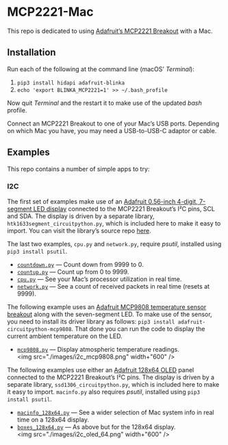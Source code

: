 # MCP2221-Mac #

This repo is dedicated to using [Adafruit’s MCP2221 Breakout](https://www.adafruit.com/product/4471) with a Mac.

## Installation ##

Run each of the following at the command line (macOS’ *Terminal*):

1. `pip3 install hidapi adafruit-blinka`
2. `echo 'export BLINKA_MCP2221=1' >> ~/.bash_profile`

Now quit *Terminal* and the restart it to make use of the updated *bash* profile.

Connect an MCP2221 Breakout to one of your Mac’s USB ports. Depending on which Mac you have, you may need a USB-to-USB-C adaptor or cable.

## Examples ##

This repo contains a number of simple apps to try:

### I2C ###

The first set of examples make use of an [Adafruit 0.56-inch 4-digit, 7-segment LED display](http://www.adafruit.com/products/878) connected to the MCP2221 Breakout’s I&sup2;C pins, SCL and SDA. The display is driven by a separate library, `htk1633segment_circuitpython.py`, which is included here to make it easy to import. You can visit the library’s source repo [here](https://github.com/smittytone/HT16K33Segment-Python).

The last two examples, `cpu.py` and `network.py`, require *psutil*, installed using `pip3 install psutil`.

- [`countdown.py`](./i2c/countdown.py) — Count down from 9999 to 0.
- [`countup.py`](./i2c/countup.py) — Count up from 0 to 9999.
- [`cpu.py`](./i2c/cpu.py) — See your Mac’s processor utilization in real time.
- [`network.py`](./i2c/network.py) — See a count of received packets in real time (resets at 9999).

The following example uses an [Adafruit MCP9808 temperature sensor breakout](https://www.adafruit.com/product/1782) along with the seven-segment LED. To make use of the sensor, you need to install its driver library as follows: `pip3 install adafruit-circuitpython-mcp9808`. That done you can run the code to display the current ambient temperature on the LED.

- [`mcp9808.py`](./i2c/mcp9808.py) — Display atmospheric temperature readings.<br /><img src="./images/i2c_mcp9808.png" width+"600" />

The following examples use either an [Adafruit 128x64 OLED](https://www.adafruit.com/product/326) panel connected to the MCP2221 Breakout’s I&sup2;C pins. The display is driven by a separate library, `ssd1306_circuitpython.py`, which is included here to make it easy to import. `macinfo.py` also requires *psutil*, installed using `pip3 install psutil`.

- [`macinfo_128x64.py`](./i2c/macinfo_128x64.py) — See a wider selection of Mac system info in real time on a 128x64 display.
- [`boxes_128x64.py`](./i2c/boxes_128x64.py) — As above but for the 128x64 display.<br /><img src="./images/i2c_oled_64.png" width+"600" />
